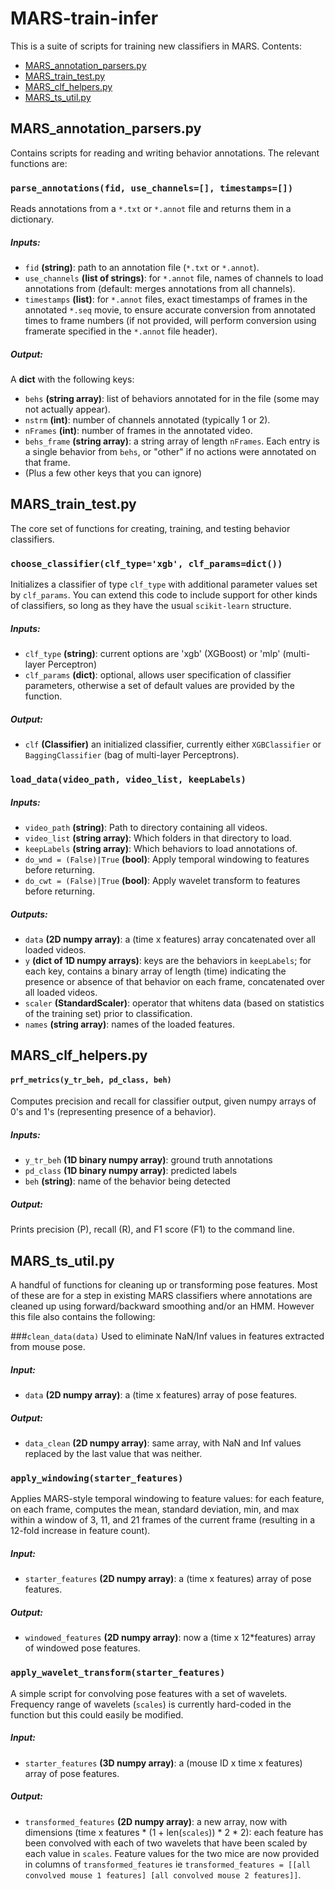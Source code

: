 # MARS-train-infer
This is a suite of scripts for training new classifiers in MARS. Contents:

- [MARS_annotation_parsers.py](##MARS_annotation_parsers.py)
- [MARS_train_test.py](##MARS_train_test.py)
- [MARS_clf_helpers.py](##MARS_clf_helpers.py)
- [MARS_ts_util.py](##MARS_ts_util.py)


## MARS_annotation_parsers.py
Contains scripts for reading and writing behavior annotations. The relevant functions are:

### `parse_annotations(fid, use_channels=[], timestamps=[])`
Reads annotations from a `*.txt` or `*.annot` file and returns them in a dictionary.
##### Inputs:
* `fid` **(string)**: path to an annotation file (`*.txt` or `*.annot`).
* `use_channels` **(list of strings)**: for `*.annot` file, names of channels to load annotations from (default: merges annotations from all channels).
* `timestamps` **(list)**: for `*.annot` files, exact timestamps of frames in the annotated `*.seq` movie, to ensure accurate conversion from annotated times to frame numbers (if not provided, will perform conversion using framerate specified in the `*.annot` file header).

##### Output:
 A **dict** with the following keys:
* `behs` **(string array)**: list of behaviors annotated for in the file (some may not actually appear).
* `nstrm` **(int)**: number of channels annotated (typically 1 or 2).
* `nFrames` **(int)**: number of frames in the annotated video.
* `behs_frame` **(string array)**: a string array of length `nFrames`. Each entry is a single behavior from `behs`, or "other" if no actions were annotated on that frame. 
* (Plus a few other keys that you can ignore)


## MARS_train_test.py
The core set of functions for creating, training, and testing behavior classifiers.

### `choose_classifier(clf_type='xgb', clf_params=dict())`
Initializes a classifier of type `clf_type` with additional parameter values set by `clf_params`. You can extend this code to include support for other kinds of classifiers, so long as they have the usual `scikit-learn` structure.

##### Inputs:
* `clf_type` **(string)**: current options are 'xgb' (XGBoost) or 'mlp' (multi-layer Perceptron)
* `clf_params` **(dict)**: optional, allows user specification of classifier parameters, otherwise a set of default values are provided by the function.

##### Output:
* `clf` **(Classifier)** an initialized classifier, currently either `XGBClassifier` or `BaggingClassifier` (bag of multi-layer Perceptrons).



### `load_data(video_path, video_list, keepLabels)`

##### Inputs:
* `video_path` **(string)**: Path to directory containing all videos.
* `video_list` **(string array)**: Which folders in that directory to load.
* `keepLabels` **(string array)**: Which behaviors to load annotations of.
* `do_wnd = (False)|True` **(bool)**: Apply temporal windowing to features before returning.
* `do_cwt = (False)|True` **(bool)**: Apply wavelet transform to features before returning.
<!-- * `ver = ([7, 8])` **(list)**: Version of MARS pose estimate to use
* `feat_type = ('top')|'top_pcf'|'front'` **(string)**: Version of MARS features to use (keep this set to 'top')
* `verbose = (0)|1` **(int)** -->


##### Outputs:
* `data` **(2D numpy array)**: a (time x features) array concatenated over all loaded videos.
* `y` **(dict of 1D numpy arrays)**: keys are the behaviors in `keepLabels`; for each key, contains a binary array of length (time) indicating the presence or absence of that behavior on each frame, concatenated over all loaded videos.
* `scaler` **(StandardScaler)**: operator that whitens data (based on statistics of the training set) prior to classification.
* `names` **(string array)**: names of the loaded features.


## MARS_clf_helpers.py

#### `prf_metrics(y_tr_beh, pd_class, beh)`
Computes precision and recall for classifier output, given numpy arrays of 0's and 1's (representing presence of a behavior).

##### Inputs:
* `y_tr_beh` **(1D binary numpy array)**: ground truth annotations
* `pd_class` **(1D binary numpy array)**: predicted labels
* `beh` **(string)**: name of the behavior being detected

##### Output:

Prints precision (P), recall (R), and F1 score (F1) to the command line.

## MARS_ts_util.py
A handful of functions for cleaning up or transforming pose features. Most of these are for a step in existing MARS classifiers where annotations are cleaned up using forward/backward smoothing and/or an HMM. However this file also contains the following:

###`clean_data(data)`
Used to eliminate NaN/Inf values in features extracted from mouse pose.

##### Input:
* `data` **(2D numpy array)**: a (time x features) array of pose features.

##### Output:
* `data_clean` **(2D numpy array)**: same array, with NaN and Inf values replaced by the last value that was neither.
 
 
 ### `apply_windowing(starter_features)`
 Applies MARS-style temporal windowing to feature values: for each feature, on each frame, computes the mean, standard deviation, min, and max within a window of 3, 11, and 21 frames of the current frame (resulting in a 12-fold increase in feature count).
 ##### Input:
 * `starter_features` **(2D numpy array)**: a (time x features) array of pose features.
 
 ##### Output:
 * `windowed_features` **(2D numpy array)**: now a (time x 12*features) array of windowed pose features.
 
 ### `apply_wavelet_transform(starter_features)`
 A simple script for convolving pose features with a set of wavelets. Frequency range of wavelets (`scales`) is currently hard-coded in the function but this could easily be modified.
 
 ##### Input:
 * `starter_features` **(3D numpy array)**: a (mouse ID x time x features) array of pose features.
 
 ##### Output:
 * `transformed_features` **(2D numpy array)**: a new array, now with dimensions (time x features * (1 + len(`scales`)) * 2 * 2): each feature has been convolved with each of two wavelets that have been scaled by each value in `scales`. Feature values for the two mice are now provided in columns of `transformed_features` ie `transformed_features = [[all convolved mouse 1 features] [all convolved mouse 2 features]]`.
